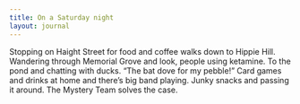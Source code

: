 ```yaml
---
title: On a Saturday night
layout: journal
---
```


Stopping on Haight Street for food and coffee walks down to Hippie Hill.
Wandering through Memorial Grove and look, people using ketamine. To the pond
and chatting with ducks. “The bat dove for my pebble!” Card games and drinks at
home and there’s big band playing. Junky snacks and passing it around. The
Mystery Team solves the case.
